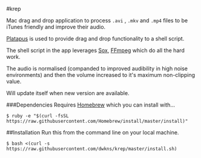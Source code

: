 #krep

Mac drag and drop application to process `.avi` , `.mkv` and `.mp4` files to be iTunes friendly and improve their audio.

[Platapus](http://sveinbjorn.org/platypus) is used to provide drag and drop functionality to a shell script.

The shell script in the app leverages [Sox](http://sox.sourceforge.net), [FFmpeg](http://ffmpeg.org) which do all the hard work.

The audio is normalised (companded to improved audibility in high noise environments) and then the volume increased to it's maximum non-clipping value. 

Will update itself when new version are available.

###Dependencies
Requires [Homebrew](http://brew.sh) which you can install with... 

````
$ ruby -e "$(curl -fsSL https://raw.githubusercontent.com/Homebrew/install/master/install)"
````

##Installation 
Run this from the command line on your local machine.

````
$ bash <(curl -s https://raw.githubusercontent.com/dwkns/krep/master/install.sh)
````
